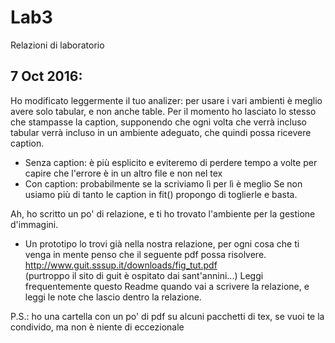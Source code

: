 # Lab3
Relazioni di laboratorio

## 7 Oct 2016:
Ho modificato leggermente il tuo analizer: per usare i vari ambienti è meglio avere solo tabular, e non anche table.
Per il momento ho lasciato lo stesso che stampasse la caption, supponendo che ogni volta che verrà incluso tabular verrà incluso in un ambiente adeguato, che quindi possa ricevere caption.
* Senza caption: è più esplicito e eviteremo di perdere tempo a volte per capire che l'errore è in un altro file e non nel tex
* Con caption: probabilmente se la scriviamo lì per lì è meglio
Se non usiamo più di tanto le caption in fit() propongo di toglierle e basta.

Ah, ho scritto un po' di relazione, e ti ho trovato l'ambiente per la gestione d'immagini.
* Un prototipo lo trovi già nella nostra relazione, per ogni cosa che ti venga in mente penso che il seguente pdf possa risolvere.
<br/> http://www.guit.sssup.it/downloads/fig_tut.pdf
<br/> (purtroppo il sito di guit è ospitato dai sant'annini...)
Leggi frequentemente questo Readme quando vai a scrivere la relazione, e leggi le note che lascio dentro la relazione.

P.S.: ho una cartella con un po' di pdf su alcuni pacchetti di tex, se vuoi te la condivido, ma non è niente di eccezionale
